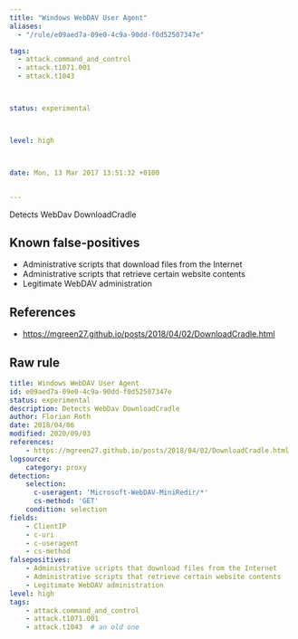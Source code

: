 ```yaml
---
title: "Windows WebDAV User Agent"
aliases:
  - "/rule/e09aed7a-09e0-4c9a-90dd-f0d52507347e"

tags:
  - attack.command_and_control
  - attack.t1071.001
  - attack.t1043



status: experimental



level: high



date: Mon, 13 Mar 2017 13:51:32 +0100


---
```


Detects WebDav DownloadCradle

<!--more-->


## Known false-positives

* Administrative scripts that download files from the Internet
* Administrative scripts that retrieve certain website contents
* Legitimate WebDAV administration



## References

* https://mgreen27.github.io/posts/2018/04/02/DownloadCradle.html


## Raw rule
```yaml
title: Windows WebDAV User Agent
id: e09aed7a-09e0-4c9a-90dd-f0d52507347e
status: experimental
description: Detects WebDav DownloadCradle
author: Florian Roth
date: 2018/04/06
modified: 2020/09/03
references:
    - https://mgreen27.github.io/posts/2018/04/02/DownloadCradle.html
logsource:
    category: proxy
detection:
    selection:
      c-useragent: 'Microsoft-WebDAV-MiniRedir/*'
      cs-method: 'GET'
    condition: selection
fields:
    - ClientIP
    - c-uri
    - c-useragent
    - cs-method
falsepositives:
    - Administrative scripts that download files from the Internet
    - Administrative scripts that retrieve certain website contents
    - Legitimate WebDAV administration
level: high
tags:
    - attack.command_and_control
    - attack.t1071.001
    - attack.t1043  # an old one
```

